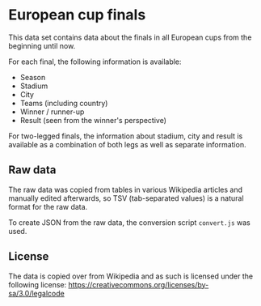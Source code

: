# European cup finals

This data set contains data about the finals in all European cups from the beginning until now.

For each final, the following information is available:

- Season
- Stadium
- City
- Teams (including country)
- Winner / runner-up
- Result (seen from the winner's perspective)

For two-legged finals, the information about stadium, city and result is available as a combination of both legs as well as separate information.


## Raw data

The raw data was copied from tables in various Wikipedia articles and manually edited afterwards, so TSV (tab-separated values) is a natural format for the raw data.

To create JSON from the raw data, the conversion script `convert.js` was used.


## License

The data is copied over from Wikipedia and as such is licensed under the following license:
https://creativecommons.org/licenses/by-sa/3.0/legalcode
